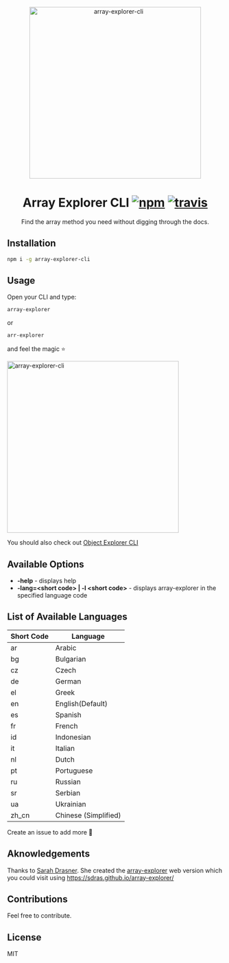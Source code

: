 <p align="center">
  <img src="https://res.cloudinary.com/stackpie/image/upload/v1521402645/array_explorer_init_qbzmze.png" width="400" alt="array-explorer-cli">
</p>
<h1 align="center">
	Array Explorer CLI
	<a href="https://www.npmjs.org/package/array-explorer-cli"><img src="https://img.shields.io/npm/v/array-explorer-cli.svg?style=flat" alt="npm"></a> <a href="https://travis-ci.org/ooade/array-explorer-cli"><img src="https://travis-ci.org/ooade/array-explorer-cli.svg?branch=master" alt="travis"></a>
</h1>
<p align="center">Find the array method you need without digging through the docs.</p>

## Installation

```sh
npm i -g array-explorer-cli
```

## Usage

Open your CLI and type:
```sh
array-explorer
```
or
```sh
arr-explorer
```
and feel the magic :star:

<img src="https://res.cloudinary.com/stackpie/image/upload/v1521402777/array_explorer_lcj5pr.png" width="400" alt="array-explorer-cli">

You should also check out [Object Explorer CLI](https://github.com/ooade/object-explorer-cli)

## Available Options

- **-help** - displays help
- **-lang=\<short code\> | -l \<short code\>** - displays array-explorer in the specified language code

## List of Available Languages

| Short Code | Language |
| - | - |
|ar|Arabic|
|bg|Bulgarian|
|cz|Czech|
|de|German|
|el|Greek|
|en|English(Default)|
|es|Spanish|
|fr|French|
|id|Indonesian|
|it|Italian|
|nl|Dutch|
|pt|Portuguese|
|ru|Russian|
|sr|Serbian|
|ua|Ukrainian|
|zh_cn|Chinese (Simplified)|

Create an issue to add more :tada:

## Aknowledgements
Thanks to [Sarah Drasner](https://github.com/sdras). She created the [array-explorer](https://github.com/sdras/array-explorer) web version which you could visit using https://sdras.github.io/array-explorer/

## Contributions
Feel free to contribute.

## License
MIT
